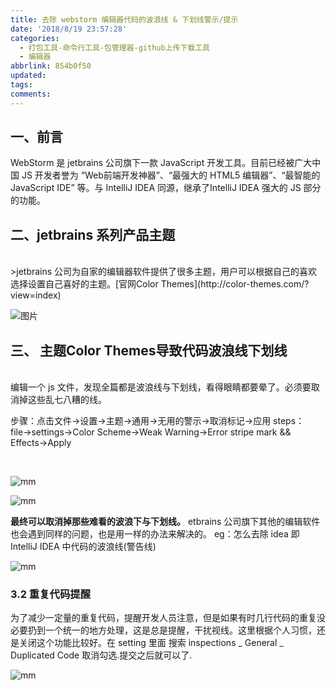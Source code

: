 ```yaml
---
title: 去除 webstorm 编辑器代码的波浪线 & 下划线警示/提示
date: '2018/8/19 23:57:28'
categories:
  - 打包工具-命令行工具-包管理器-github上传下载工具
  - 编辑器
abbrlink: 854b0f50
updated:
tags:
comments:
---
```


## 一、前言

WebStorm 是 jetbrains 公司旗下一款 JavaScript 开发工具。目前已经被广大中国 JS 开发者誉为 “Web前端开发神器”、“最强大的 HTML5 编辑器”、“最智能的 JavaScript IDE” 等。与 IntelliJ IDEA 同源，继承了IntelliJ IDEA 强大的 JS 部分的功能。

## 二、jetbrains 系列产品主题

<br/>
>jetbrains 公司为自家的编辑器软件提供了很多主题，用户可以根据自己的喜欢选择设置自己喜好的主题。[官网Color Themes](http://color-themes.com/?view=index)

![图片](http://liuxmoo.foryung.com/%E5%BE%AE%E4%BF%A1%E6%88%AA%E5%9B%BE_20180828152957.png)

## 三、 主题Color Themes导致代码波浪线下划线

<br/>
编辑一个 js 文件，发现全篇都是波浪线与下划线，看得眼睛都要晕了。必须要取消掉这些乱七八糟的线。

步骤：点击文件→设置→主题→通用→无用的警示→取消标记→应用
steps：file→settings→Color Scheme→Weak Warning→Error stripe mark && Effects→Apply

<br/>

![mm](http://liuxmoo.foryung.com/%E5%BE%AE%E4%BF%A1%E6%88%AA%E5%9B%BE_20180828210028.png)

![mm](http://liuxmoo.foryung.com/%E5%BE%AE%E4%BF%A1%E6%88%AA%E5%9B%BE_20180828211618.png)

**最终可以取消掉那些难看的波浪下与下划线。**
etbrains 公司旗下其他的编辑软件也会遇到同样的问题，也是用一样的办法来解决的。
eg：怎么去除 idea 即 IntelliJ IDEA 中代码的波浪线(警告线)

![mm](http://liuxmoo.foryung.com/%E5%A5%BD.png)


### 3.2 重复代码提醒

为了减少一定量的重复代码，提醒开发人员注意，但是如果有时几行代码的重复没必要扔到一个统一的地方处理，这是总是提醒，干扰视线。这里根据个人习惯，还是关闭这个功能比较好。在 setting 里面 搜索 inspections _ General _ Duplicated Code 取消勾选.提交之后就可以了. 

![mm](http://liuxmoo.foryung.com/1111.png)
